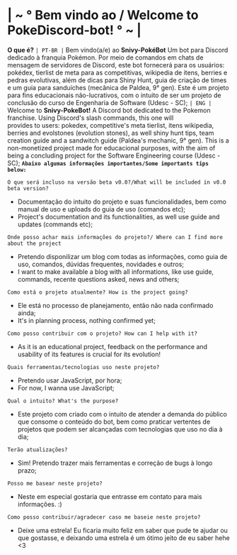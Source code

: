 # | ~ ° Bem vindo ao / Welcome to PokeDiscord-bot! ° ~ |

<b>O que é?</b>
`| PT-BR |` Bem vindo(a/e) ao <b>Snivy-PokéBot</b> Um bot para Discord dedicado à franquia Pokémon. Por meio de comandos em chats de mensagem de servidores de Discord, 
este bot fornecerá para os usuários: pokédex, tierlist de meta para as competitivas, wikipedia de itens, berries e pedras evolutivas,
além de dicas para Shiny Hunt, guia de criação de times e um guia para sanduíches (mecânica de Paldea, 9° gen).
Este é um projeto para fins educacionais não-lucrativos, com o intuito de ser um projeto de conclusão do curso de Engenharia de Software (Udesc - SC);
`| ENG |` Welcome to <b>Snivy-PokeBot!</b> A Discord bot dedicated to the Pokemon franchise. Using Discord's slash commands, this one will  
provides to users: pokedex, competitive's meta tierlist, itens wikipedia, berries and evolstones (evolution stones),
as well shiny hunt tips, team creation guide and a sandwitch guide (Paldea's mechanic, 9° gen).
This is a non-monetized project made for educacional purposes, with the aim of being a concluding project for the Software Engineering course (Udesc - SC);
<b>`Abaixo algumas informações importantes/Some importants tips below:`</b>

`O que será incluso na versão beta v0.0?/What will be included in v0.0 beta version?`
- Documentação do intuito do projeto e suas funcionalidades, bem como manual de uso e uploads do guia de uso (comandos etc);
- Project's documentation and its functionalities, as well use guide and updates (commands etc);

`Onde posso achar mais informações do projeto?/ Where can I find more about the project`
- Pretendo disponilizar um blog com todas as informações, como guia de uso, comandos, dúvidas frequentes, novidades e outros;
- I want to make available a blog with all informations, like use guide, commands, recente questions asked, news and others;

`Como está o projeto atualmente? How is the project going?`
- Ele está no processo de planejamento, então não nada confirmado ainda;
- It's in planning process, nothing confirmed yet;

`Como posso contribuir com o projeto? How can I help with it?`
- As it is an educational project, feedback on the performance and usability of its features is crucial for its evolution!

`Quais ferramentas/tecnologias uso neste projeto?`
- Pretendo usar JavaScript, por hora;
- For now, I wanna use JavaScript;

`Qual o intuito? What's the purpose?`
- Este projeto com criado com o intuito de atender a demanda do público que consome o conteúdo do bot, bem como praticar vertentes de projetos que podem ser alcançadas com tecnologias que uso no dia à dia;

`Terão atualizações?`
- Sim! Pretendo trazer mais ferramentas e correção de bugs à longo prazo;

`Posso me basear neste projeto?`
- Neste em especial gostaria que entrasse em contato para mais informações. :)

`Como posso contribuir/agradecer caso me baseie neste projeto?`
- Deixe uma estrela! Eu ficaria muito feliz em saber que pude te ajudar ou que gostasse, e deixando uma estrela é um ótimo jeito de eu saber hehe <3
